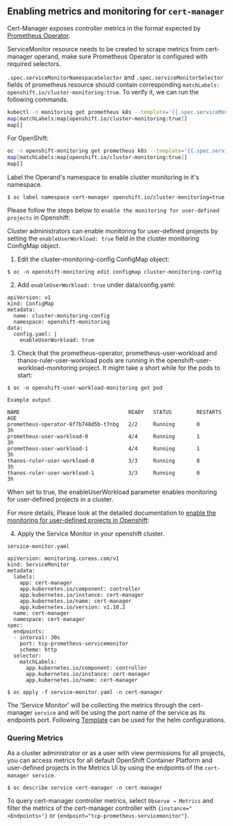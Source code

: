 ## Enabling metrics and monitoring for `cert-manager`

Cert-Manager exposes controller metrics in the format expected by [Prometheus Operator](https://github.com/prometheus-operator/prometheus-operator). 

ServiceMonitor resource needs to be created to scrape metrics from cert-manager operand, make sure Prometheus Operator is configured with required selectors.

`.spec.serviceMonitorNamespaceSelector` and `.spec.serviceMonitorSelector` fields of prometheus resource should contain corresponding `matchLabels: openshift.io/cluster-monitoring:true`. To verify it, we can run the following commands.

```sh
kubectl -n monitoring get prometheus k8s --template='{{.spec.serviceMonitorNamespaceSelector}}{{"\n"}}{{.spec.serviceMonitorSelector}}{{"\n"}}'
map[matchLabels:map[openshift.io/cluster-monitoring:true]]
map[]
```
For OpenShift:
```sh
oc -n openshift-monitoring get prometheus k8s --template='{{.spec.serviceMonitorNamespaceSelector}}{{"\n"}}{{.spec.serviceMonitorSelector}}{{"\n"}}'
map[matchLabels:map[openshift.io/cluster-monitoring:true]]
map[]
```
Label the Operand's namespace to enable cluster monitoring in it's namespace.

`
$ oc label namespace cert-manager openshift.io/cluster-monitoring=true
`

Please follow the steps below to `enable the monitoring for user-defined projects` in Openshift:

Cluster administrators can enable monitoring for user-defined projects by setting the `enableUserWorkload: true` field in the cluster monitoring ConfigMap object.

1. Edit the cluster-monitoring-config ConfigMap object:

`$ oc -n openshift-monitoring edit configmap cluster-monitoring-config`

2. Add `enableUserWorkload: true` under data/config.yaml:

```
apiVersion: v1
kind: ConfigMap
metadata:
  name: cluster-monitoring-config
  namespace: openshift-monitoring
data:
  config.yaml: |
    enableUserWorkload: true
```

3. Check that the prometheus-operator, prometheus-user-workload and thanos-ruler-user-workload pods are running in the openshift-user-workload-monitoring project. It might take a short while for the pods to start:

`$ oc -n openshift-user-workload-monitoring get pod`
```
Example output

NAME                                   READY   STATUS        RESTARTS   AGE
prometheus-operator-6f7b748d5b-t7nbg   2/2     Running       0          3h
prometheus-user-workload-0             4/4     Running       1          3h
prometheus-user-workload-1             4/4     Running       1          3h
thanos-ruler-user-workload-0           3/3     Running       0          3h
thanos-ruler-user-workload-1           3/3     Running       0          3h
```
When set to true, the enableUserWorkload parameter enables monitoring for user-defined projects in a cluster.

For more details, Please look at the detailed documentation to [enable the monitoring for user-defined projects in Openshift](https://docs.openshift.com/container-platform/4.11/monitoring/enabling-monitoring-for-user-defined-projects.html):

4. Apply the Service Monitor in your openshift cluster.

`service-monitor.yaml`
```
apiVersion: monitoring.coreos.com/v1
kind: ServiceMonitor
metadata:
  labels:
    app: cert-manager
    app.kubernetes.io/component: controller
    app.kubernetes.io/instance: cert-manager
    app.kubernetes.io/name: cert-manager
    app.kubernetes.io/version: v1.10.2
  name: cert-manager
  namespace: cert-manager
spec:
  endpoints:
  - interval: 30s
    port: tcp-prometheus-servicemonitor
    scheme: http
  selector:
    matchLabels:
      app.kubernetes.io/component: controller
      app.kubernetes.io/instance: cert-manager
      app.kubernetes.io/name: cert-manager
```
`$ oc apply -f service-monitor.yaml -n cert-manager`

The 'Service Monitor' will be collecting the metrics through the cert-manager `service` and will be using the port name of the service as its endpoints port. 
Following [Template](https://github.com/cert-manager/cert-manager/blob/master/deploy/charts/cert-manager/templates/servicemonitor.yaml) can be used for the helm configurations.

### Quering Metrics

As a cluster administrator or as a user with view permissions for all projects, you can access metrics for all default OpenShift Container Platform and user-defined projects in the Metrics UI by using the endpoints of the `cert-manager service`.

`$ oc describe service cert-manager -n cert-manager`

To query cert-manager controller metrics, select `Observe → Metrics` and filter the metrics of the cert-manager controller with `{instance="<Endpoints>"}` or `{endpoint="tcp-prometheus-servicemonitor"}`.
